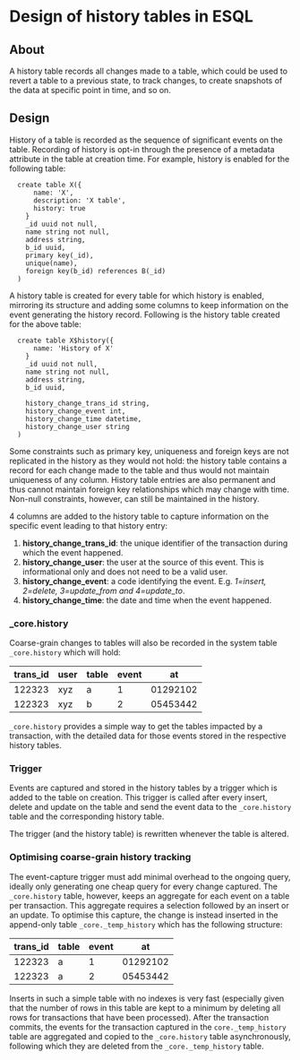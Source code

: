 # Design of history tables in ESQL

## About
A history table records all changes made to a table, which could be used to revert
a table to a previous state, to track changes, to create snapshots of the data 
at specific point in time, and so on.

## Design
History of a table is recorded as the sequence of significant events on the table. 
Recording of history is opt-in through the presence of a metadata attribute in 
the table at creation time. For example, history is enabled for the following table:

```
  create table X({
      name: 'X', 
      description: 'X table',
      history: true
    }
    _id uuid not null,
    name string not null, 
    address string,
    b_id uuid,
    primary key(_id),
    unique(name),
    foreign key(b_id) references B(_id)
  )
```

A history table is created for every table for which history is enabled, mirroring
its structure and adding some columns to keep information on the event generating
the history record. Following is the history table created for the above table:

```
  create table X$history({
      name: 'History of X' 
    }
    _id uuid not null,
    name string not null, 
    address string,
    b_id uuid,
    
    history_change_trans_id string,
    history_change_event int,
    history_change_time datetime,
    history_change_user string
  )
```

Some constraints such as primary key, uniqueness and foreign keys are not replicated
in the history as they would not hold: the history table contains a record for 
each change made to the table and thus would not maintain uniqueness of any column.
History table entries are also permanent and thus cannot maintain foreign key 
relationships which may change with time. Non-null constraints, however, can still
be maintained in the history.

4 columns are added to the history table to capture information on the specific 
event leading to that history entry:
1. **history_change_trans_id**: the unique identifier of the transaction during which the
   event happened.
2. **history_change_user**: the user at the source of this event. This is informational
   only and does not need to be a valid user.
3. **history_change_event**: a code identifying the event. E.g. *1=insert, 2=delete,
   3=update_from and 4=update_to*.
4. **history_change_time**: the date and time when the event happened.

### _core.history
Coarse-grain changes to tables will also be recorded in the system table 
`_core.history` which will hold:

| trans_id | user | table | event | at       |
|----------|------|-------|-------|----------|
| 122323   | xyz  | a     | 1     | 01292102 |
| 122323   | xyz  | b     | 2     | 05453442 |

`_core.history` provides a simple way to get the tables impacted by a transaction,
with the detailed data for those events stored in the respective history tables.

### Trigger
Events are captured and stored in the history tables by a trigger which is added
to the table on creation. This trigger is called after every insert, delete and
update on the table and send the event data to the `_core.history` table and the
corresponding history table.

The trigger (and the history table) is rewritten whenever the table is altered. 

### Optimising coarse-grain history tracking
The event-capture trigger must add minimal overhead to the ongoing query, ideally 
only generating one cheap query for every change captured. The `_core.history` 
table, however, keeps an aggregate for each event on a table per transaction. This
aggregate requires a selection followed by an insert or an update. To optimise
this capture, the change is instead inserted in the append-only table `_core._temp_history`
which has the following structure:

| trans_id | table | event | at       |
|----------|-------|-------|----------|
| 122323   | a     | 1     | 01292102 |
| 122323   | a     | 2     | 05453442 |

Inserts in such a simple table with no indexes is very fast (especially given that
the number of rows in this table are kept to a minimum by deleting all rows for
transactions that have been processed). After the transaction commits, the events 
for the transaction captured in the `core._temp_history` table are aggregated and
copied to the `_core.history` table asynchronously, following which they are deleted
from the `_core._temp_history` table.
